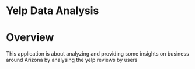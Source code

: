 # Yelp Data Analysis

# Overview
This application is about analyzing and providing some insights on business around Arizona by analysing the yelp reviews by users
